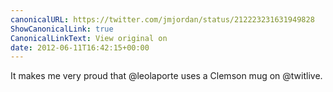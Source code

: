 ```yaml
---
canonicalURL: https://twitter.com/jmjordan/status/212223231631949828
ShowCanonicalLink: true
CanonicalLinkText: View original on
date: 2012-06-11T16:42:15+00:00
---
```

It makes me very proud that @leolaporte uses a Clemson mug on @twitlive.